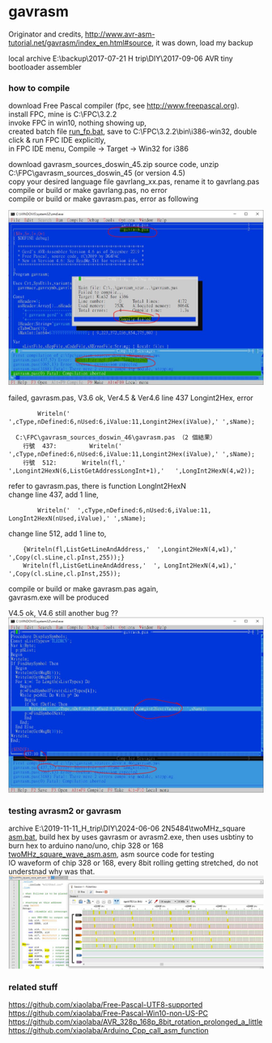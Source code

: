 
# gavrasm
Originator and credits, http://www.avr-asm-tutorial.net/gavrasm/index_en.html#source, it was down, load my backup


local archive E:\backup\2017-07-21 H trip\DIY\2017-09-06 AVR tiny bootloader assembler   

### how to compile
download Free Pascal compiler (fpc, see http://www.freepascal.org).  
install FPC, mine is C:\FPC\3.2.2   
invoke FPC in win10, nothing showing up,   
created batch file [run_fp.bat](run_fp.bat), save to C:\FPC\3.2.2\bin\i386-win32, double click & run FPC IDE explicitly,  
in FPC IDE menu, Compile -> Target -> Win32 for i386  

download gavrasm_sources_doswin_45.zip source code, unzip C:\FPC\gavrasm_sources_doswin_45 (or version 4.5)  
copy your desired language file gavrlang_xx.pas, rename it to gavrlang.pas   
compile or build or make gavrlang.pas, no error  
compile or build or make gavrasm.pas, error as following  

![error.JPG](error.JPG)  




failed, gavrasm.pas, V3.6 ok, Ver4.5 & Ver4.6
line 437 Longint2Hex, error 
```
        Writeln('  ',cType,nDefined:6,nUsed:6,iValue:11,Longint2Hex(iValue),' ',sName);
```

```
  C:\FPC\gavrasm_sources_doswin_46\gavrasm.pas （2 個結果）
	行號  437:         Writeln('  ',cType,nDefined:6,nUsed:6,iValue:11,Longint2Hex(iValue),' ',sName);
	行號  512:       Writeln(fl,'        ',Longint2HexN(6,ListGetAddressLongInt+1),'   ',LongInt2HexN(4,w2));
```

refer to gavrasm.pas, there is function LongInt2HexN  
change line 437, add 1 line,
```
        Writeln('  ',cType,nDefined:6,nUsed:6,iValue:11, LongInt2HexN(nUsed,iValue),' ',sName);
```

change line 512, add 1 line to,  
```
    {Writeln(fl,ListGetLineAndAddress,'  ',Longint2HexN(4,w1),'  ',Copy(cl.sLine,cl.pInst,255));}
    Writeln(fl,ListGetLineAndAddress,'  ', LongInt2HexN(4,w1),'  ',Copy(cl.sLine,cl.pInst,255));
```    

compile or build or make gavrasm.pas again,  
gavrasm.exe will be produced  

V4.5 ok, V4.6 still another bug ??  
![Longint2Hex_line437_error.JPG](Longint2Hex_line437_error.JPG)  



### testing avrasm2 or gavrasm  
archive E:\2019-11-11_H_trip\DIY\2024-06-06 2N5484\twoMHz_square  
[asm.bat](asm.bat), build hex by uses gavrasm or avrasm2.exe, then uses usbtiny to burn hex to arduino nano/uno, chip 328 or 168  
[twoMHz_square_wave_asm.asm](twoMHz_square_wave_asm.asm), asm source code for testing  
IO waveform of chip 328 or 168, every 8bit rolling getting stretched, do not understnad why was that.   
![why_every_8_bit_rotation_prolonged_2.JPG](why_every_8_bit_rotation_prolonged_2.JPG)


### related stuff
https://github.com/xiaolaba/Free-Pascal-UTF8-supported  
https://github.com/xiaolaba/Free-Pascal-Win10-non-US-PC  
https://github.com/xiaolaba/AVR_328p_168p_8bit_rotation_prolonged_a_little  
https://github.com/xiaolaba/Arduino_Cpp_call_asm_function  
